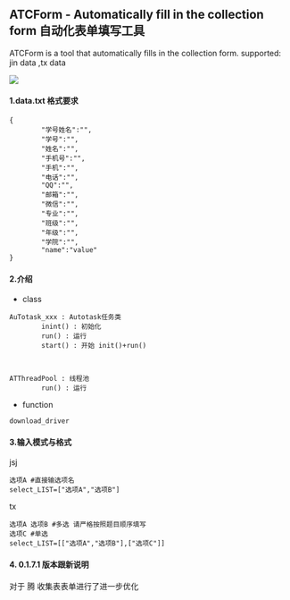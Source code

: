 ## ATCForm - Automatically fill in the collection form 自动化表单填写工具
ATCForm is a tool that automatically fills in the collection form.
supported: jin data ,tx data

![](https://img.shields.io/github/release/YKONGCO/ATCForm)
#### 1.data.txt 格式要求
```
{
        "学号姓名":"",
        "学号":"",
        "姓名":"",
        "手机号":"",
        "手机":"",
        "电话":"",
        "QQ":"",
        "邮箱":"",
        "微信":"",
        "专业":"",
        "班级":"",
        "年级":"",
        "学院":"",
        "name":"value"
}

```



#### 2.介绍
* class
```
AuTotask_xxx : Autotask任务类
        inint() : 初始化
        run() : 运行
        start() : 开始 init()+run()



ATThreadPool : 线程池
        run() : 运行
```
 
* function
```
download_driver
```


#### 3.输入模式与格式
jsj
```
选项A #直接输选项名
select_LIST=["选项A","选项B"]
```

tx
```
选项A 选项B #多选 请严格按照题目顺序填写
选项C #单选
select_LIST=[["选项A","选项B"],["选项C"]]
```


#### 4. 0.1.7.1 版本跟新说明
对于 腾 收集表表单进行了进一步优化

